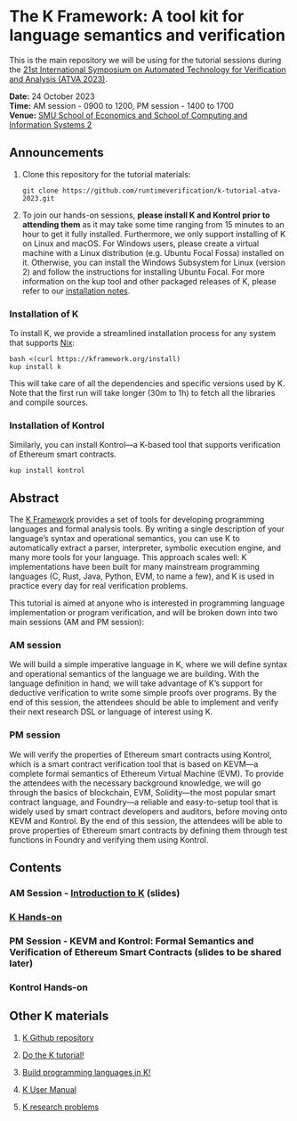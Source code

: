 # The K Framework: A tool kit for language semantics and verification


This is the main repository we will be using for the tutorial sessions during the [21st International Symposium on Automated Technology for Verification and Analysis (ATVA 2023)](https://atva-conference.org/2023/).

**Date:** 24 October 2023    
**Time:** AM session - 0900 to 1200, PM session - 1400 to 1700    
**Venue:** [SMU School of Economics and School of Computing and Information Systems 2](https://maps.app.goo.gl/pRj5fFG81CW4shj9A)

## Announcements

1. Clone this repository for the tutorial materials:
    ```shell
    git clone https://github.com/runtimeverification/k-tutorial-atva-2023.git
    ```

2. To join our hands-on sessions, **please install K and Kontrol prior to attending them** as it may take some time ranging from 15 minutes to an hour to get it fully installed. Furthermore, we only support installing of K on Linux and macOS. For Windows users, please create a virtual machine with a Linux distribution (e.g. Ubuntu Focal Fossa) installed on it. Otherwise, you can install the Windows Subsystem for Linux (version 2) and follow the instructions for installing Ubuntu Focal. For more information on the kup tool and other packaged releases of K, please refer to our [installation notes](https://github.com/runtimeverification/k/blob/master/k-distribution/INSTALL.md).

### Installation of K

To install K, we provide a streamlined installation process for any system that supports [Nix](https://nixos.org/download.html):

```shell
bash <(curl https://kframework.org/install)
kup install k
```

This will take care of all the dependencies and specific versions used by K. Note that the first run will take longer (30m to 1h) to fetch all the libraries and compile sources.

### Installation of Kontrol

Similarly, you can install Kontrol—a K-based tool that supports verification of Ethereum smart contracts.

```shell
kup install kontrol
```

## Abstract

The [K Framework](https://kframework.org/) provides a set of tools for developing programming languages and formal analysis tools. By writing a single description of your language’s syntax and operational semantics, you can use K to automatically extract a parser, interpreter, symbolic execution engine, and many more tools for your language. This approach scales well: K implementations have been built for many mainstream programming languages (C, Rust, Java, Python, EVM, to name a few), and K is used in practice every day for real verification problems.

This tutorial is aimed at anyone who is interested in programming language implementation or program verification, and will be broken down into two main sessions (AM and PM session):

### AM session
We will build a simple imperative language in K, where we will define syntax and operational semantics of the language we are building. With the language definition in hand, we will take advantage of K’s support for deductive verification to write some simple proofs over programs. By the end of this session, the attendees should be able to implement and verify their next research DSL or language of interest using K.

### PM session
We will verify the properties of Ethereum smart contracts using Kontrol, which is a smart contract verification tool that is based on KEVM—a complete formal semantics of Ethereum Virtual Machine (EVM). To provide the attendees with the necessary background knowledge, we will go through the basics of blockchain, EVM, Solidity—the most popular smart contract language, and Foundry—a reliable and easy-to-setup tool that is widely used by smart contract developers and auditors, before moving onto KEVM and Kontrol. By the end of this session, the attendees will be able to prove properties of Ethereum smart contracts by defining them through test functions in Foundry and verifying them using Kontrol.

## Contents

### AM Session - [Introduction to K](Introduction_to_K/) (slides)
### [K Hands-on](K_hands_on/)
### PM Session - KEVM and Kontrol: Formal Semantics and Verification of Ethereum Smart Contracts (slides to be shared later)
### Kontrol Hands-on

## Other K materials

1. [K Github repository](https://github.com/runtimeverification/k)

2. [Do the K tutorial!](https://kframework.org/k-distribution/k-tutorial/)

3. [Build programming languages in K!](https://kframework.org/k-distribution/pl-tutorial/)

4. [K User Manual](https://kframework.org/docs/user_manual/)

5. [K research problems](https://research.runtimeverification.com/)

